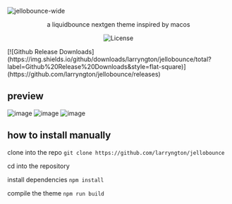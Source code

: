 ![jellobounce-wide](https://github.com/user-attachments/assets/ddc890c9-82c1-47c8-b472-4d40234392e1)
<p align="center">a liquidbounce nextgen theme inspired by macos
</p>
    
<p align="center">
    <img src="https://img.shields.io/badge/license-GPLV3-green" alt="License">
</p>
    [![Github Release Downloads](https://img.shields.io/github/downloads/larryngton/jellobounce/total?label=Github%20Release%20Downloads&style=flat-square)](https://github.com/larryngton/jellobounce/releases)

## preview

![image](https://github.com/user-attachments/assets/27871860-5bf6-4157-85a9-96f6f491088a)
![image](https://github.com/user-attachments/assets/2395b9ca-f381-49fd-b9b9-92c17b404654)
![image](https://github.com/user-attachments/assets/43901751-22b3-42f5-b699-72402e287884)

## how to install manually

clone into the repo `git clone https://github.com/larryngton/jellobounce`

cd into the repository

install dependencies `npm install`

compile the theme `npm run build`
